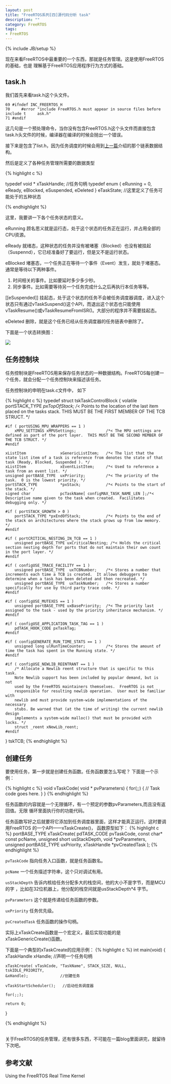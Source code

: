 ```yaml
---
layout: post
title: "FreeRTOS系列[四]源代码分析 task"
description: ""
category: FreeRTOS
tags: 
- FreeRTOS
---
```

{% include JB/setup %}

现在来看FreeRTOS中最重要的一个东西，那就是任务管理。这是使用FreeRTOS的基础，也是
理解基于FreeRTOS应用程序行为方式的基础。

##  task.h

我们首先来看task.h这个头文件。

    69 #ifndef INC_FREERTOS_H
    70     #error "include FreeRTOS.h must appear in source files before include t     ask.h"
    71 #endif

这几句是一个预处理命令，当你没有包含FreeRTOS.h这个头文件而直接包含task.h头文件的时候，编译器在编译的时候会抛出一个错误。

接下来是包含了list.h，因为任务调度的时候会用到[上一篇](/freertos/2013/08/15/freertos_sourcecode_analyse2/)介绍的那个链表数据结构。

然后是定义了各种任务管理所需要的数据类型

{%   highlight  c %}

typedef void * xTaskHandle;        //任务句柄
typedef enum
{
    eRunning = 0,
    eReady,
    eBlocked,
    eSuspended,
    eDeleted
} eTaskState;         //这里定义了任务可能处于的五种状态

{%   endhighlight %}

这里，我要讲一下各个任务状态的意义。
   
eRunning 顾名思义就是运行态，处于这个状态的任务正在运行，并占用全部的CPU资源。

eReady  就绪态，这种状态的任务并没有被堵塞（Blocked）也没有被挂起（Suspennd），它已经准备好了要运行，但是又不是运行状态。

eBlocked 堵塞态，一个任务正在等待一个事件（Event）发生，就处于堵塞态。通常是等待以下两种事件。
    
   1. 时间相关的事件。比如要延时多少多少秒。
   2. 同步事件。比如需要等待另一个任务完成什么之后再执行本任务等等。
 
[[eSuspended]] 挂起态，处于这个状态的任务不会被任务调度器调度，进入这个状态只有通过vTaskSuspend()这个API，而退出这个状态也只能使用vTaskResume()或vTaskResumeFromISR()。大部分的程序并不需要挂起态。

eDeleted  删除，就是这个任务已经从任务调度器的任务链表中删除了。

下面是一个状态转换图：

![](/images/freertos/taskstates.png)

## 任务控制块

任务控制块是FreeRTOS用来保存任务状态的一种数据结构。FreeRTOS每创建一个任务，就会分配一个任务控制块来描述该任务。

任务控制块的申明在task.c文件中， 如下

{% highlight c %}
typedef struct tskTaskControlBlock
{
	volatile portSTACK_TYPE	*pxTopOfStack;		/*< Points to the location of the last item placed on the tasks stack.  THIS MUST BE THE FIRST MEMBER OF THE TCB STRUCT. */

	#if ( portUSING_MPU_WRAPPERS == 1 )
		xMPU_SETTINGS xMPUSettings;				/*< The MPU settings are defined as part of the port layer.  THIS MUST BE THE SECOND MEMBER OF THE TCB STRUCT. */
	#endif

	xListItem				xGenericListItem;	/*< The list that the state list item of a task is reference from denotes the state of that task (Ready, Blocked, Suspended ). */
	xListItem				xEventListItem;		/*< Used to reference a task from an event list. */
	unsigned portBASE_TYPE	uxPriority;			/*< The priority of the task.  0 is the lowest priority. */
	portSTACK_TYPE			*pxStack;			/*< Points to the start of the stack. */
	signed char				pcTaskName[ configMAX_TASK_NAME_LEN ];/*< Descriptive name given to the task when created.  Facilitates debugging only. */

	#if ( portSTACK_GROWTH > 0 )
		portSTACK_TYPE *pxEndOfStack;			/*< Points to the end of the stack on architectures where the stack grows up from low memory. */
	#endif

	#if ( portCRITICAL_NESTING_IN_TCB == 1 )
		unsigned portBASE_TYPE uxCriticalNesting; /*< Holds the critical section nesting depth for ports that do not maintain their own count in the port layer. */
	#endif

	#if ( configUSE_TRACE_FACILITY == 1 )
		unsigned portBASE_TYPE	uxTCBNumber;	/*< Stores a number that increments each time a TCB is created.  It allows debuggers to determine when a task has been deleted and then recreated. */
		unsigned portBASE_TYPE  uxTaskNumber;	/*< Stores a number specifically for use by third party trace code. */
	#endif

	#if ( configUSE_MUTEXES == 1 )
		unsigned portBASE_TYPE uxBasePriority;	/*< The priority last assigned to the task - used by the priority inheritance mechanism. */
	#endif

	#if ( configUSE_APPLICATION_TASK_TAG == 1 )
		pdTASK_HOOK_CODE pxTaskTag;
	#endif

	#if ( configGENERATE_RUN_TIME_STATS == 1 )
		unsigned long ulRunTimeCounter;			/*< Stores the amount of time the task has spent in the Running state. */
	#endif

	#if ( configUSE_NEWLIB_REENTRANT == 1 )
		/* Allocate a Newlib reent structure that is specific to this task.
		Note Newlib support has been included by popular demand, but is not
		used by the FreeRTOS maintainers themselves.  FreeRTOS is not
		responsible for resulting newlib operation.  User must be familiar with
		newlib and must provide system-wide implementations of the necessary
		stubs. Be warned that (at the time of writing) the current newlib design
		implements a system-wide malloc() that must be provided with locks. */
		struct _reent xNewLib_reent;
	#endif

} tskTCB;
{% endhighlight %}


## 创建任务

要使用任务，第一步就是创建任务函数。任务函数要怎么写呢？ 下面是一个示例：

{% highlight c %}
void vTaskCode( void * pvParameters)
{
    for(;;)
    {
        // Task code goes here.
    }
}
{% endhighlight %}

任务函数的内容就是一个无限循环，有一个预定的参数pvParameters,而且没有返回值。无限
循环里面执行你的功能代码。

任务函数写好之后就要将它添加到任务调度器里面，这样才能真正运行。这时要调用FreeRTOS
的一个API——xTaskCreate()， 函数原型如下：
{% highlight c %}
portBASE_TYPE  xTaskCreate(
                    pdTASK_CODE pvTaskCode,
                    const char* const pcName,
                    unsigned short usStackDepth,
                    void *pvParameters,
                    unsigned portBASE_TYPE uxPriority,
                    xTaskHandle *pvCreatedTask
                    );
{% endhighlight %}

`pvTaskCode` 指向任务入口函数，就是任务函数名。

`pcName`   一个任务描述字符串，这个只对调试有用。

`usStackDepth`
告诉内核给任务分配多大的栈空间，他的大小不是字节，而是MCU的字
，比如在32位机器上，他分配的栈空间就是usStackDepth*4 字节。

`pvParameters` 这个就是传递给任务函数的参数。

`uxPriority` 任务优先级。

`pvCreatedTask` 任务函数的操作句柄。

实际上xTaskCreate函数是一个宏定义，最后实现功能的是xTaskGenericCreate()函数。

下面是一个典型的xTaskCreate的应用示例：
{% highlight c %}
int
main(void)
{
    xTaskHandle xHandle;     //声明一个任务句柄

    xTaskCreate( vTaskCode, "TaskName", STACK_SIZE, NULL, tskIDLE_PRIORITY,
    &xHandle);              //创建任务

    vTaskStartScheduler();   //启动任务调度器
    
    for(;;);

    return 0;
}

{%  endhighlight %}


## 

关于FreeRTOS的任务管理，还有很多东西，不可能在一篇blog里面讲完，就留待下次吧。

## 参考文献

Using the FreeRTOS Real Time Kernel
